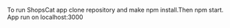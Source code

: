 To run ShopsCat app clone repository and make npm install.Then npm start.
App run on localhost:3000
